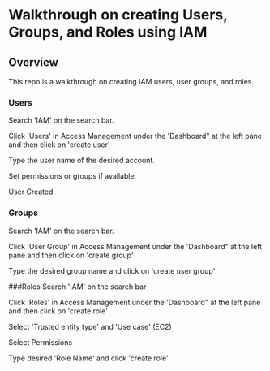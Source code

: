 # Walkthrough on creating Users, Groups, and Roles using IAM

## Overview
This repo is a walkthrough on creating IAM users, user groups, and roles. 

### Users
Search 'IAM' on the search bar.

Click 'Users' in Access Management under the 'Dashboard" at the left pane and then click on 'create user'

Type the user name of the desired account.

Set permissions or groups if available.

User Created.

### Groups
Search 'IAM' on the search bar.

Click 'User Group' in Access Management under the 'Dashboard" at the left pane and then click on 'create group'

Type the desired group name and click on 'create user group'

###Roles
Search 'IAM' on the search bar

Click 'Roles' in Access Management under the 'Dashboard" at the left pane and then click on 'create role'

Select 'Trusted entity type' and 'Use case' (EC2)

Select Permissions

Type desired 'Role Name' and click 'create role'

